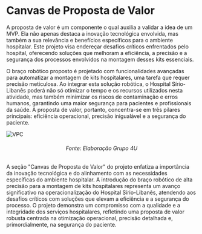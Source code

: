 # Canvas de Proposta de Valor
A proposta de valor é um componente o qual auxilia a validar a idea de um MVP. Ela não apenas destaca a inovação tecnológica envolvida, mas também a sua relevância e benefícios específicos para o ambiente hospitalar. Este projeto visa endereçar desafios críticos enfrentados pelo hospital, oferecendo soluções que melhoram a eficiência, a precisão e a segurança dos processos envolvidos na montagem desses kits essenciais.

O braço robótico proposto é projetado com funcionalidades avançadas para automatizar a montagem de kits hospitalares, uma tarefa que requer precisão meticulosa. Ao integrar esta solução robótica, o Hospital Sírio-Libanês poderá não só otimizar o tempo e os recursos utilizados nesta atividade, mas também minimizar os riscos de contaminação e erros humanos, garantindo uma maior segurança para pacientes e profissionais da saúde. A proposta de valor, portanto, concentra-se em três pilares principais: eficiência operacional, precisão inigualável e a segurança do paciente.

![VPC](/img/vpc.png)
<h6 align="center"> Fonte: Elaboração Grupo 4U </h6>

A seção "Canvas de Proposta de Valor" do projeto enfatiza a importância da inovação tecnológica e do alinhamento com as necessidades específicas do ambiente hospitalar. A introdução do braço robótico de alta precisão para a montagem de kits hospitalares representa um avanço significativo na operacionalização do Hospital Sírio-Libanês, atendendo aos desafios críticos com soluções que elevam a eficiência e a segurança do processo. O projeto demonstra um compromisso com a qualidade e a integridade dos serviços hospitalares, refletindo uma proposta de valor robusta centrada na otimização operacional, precisão detalhada e, primordialmente, na segurança do paciente.

